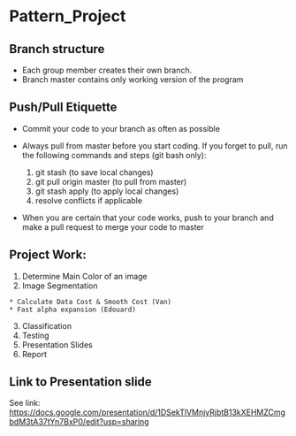 # Pattern_Project

## Branch structure
  * Each group member creates their own branch. 
  * Branch master contains only working version of the program

## Push/Pull Etiquette 
  * Commit your code to your branch as often as possible
  * Always pull from master before you start coding. If you forget to pull, run the following commands and steps (git bash only):

    1. git stash (to save local changes)
    2. git pull origin master (to pull from master)
    3. git stash apply (to apply local changes)
    4. resolve conflicts if applicable

  * When you are certain that your code works, push to your branch and make a pull request to merge your code to master


## Project Work:
  1. Determine Main Color of an image
  2. Image Segmentation

    * Calculate Data Cost & Smooth Cost (Van)
    * Fast alpha expansion (Edouard)
    
  3. Classification
  4. Testing
  5. Presentation Slides
  6. Report

## Link to Presentation slide
See link:
https://docs.google.com/presentation/d/1DSekTlVMnjyRjbtB13kXEHMZCmgbdM3tA37tYn7BxP0/edit?usp=sharing

